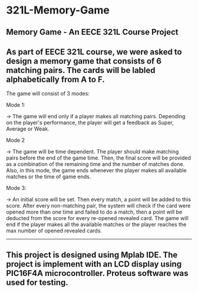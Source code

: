 # 321L-Memory-Game
Memory Game - An EECE 321L Course Project
--------------------------------------------------------------------------------------------------------------------------
As part of EECE 321L course, we were asked to design a memory game that consists of 6 matching pairs.
The cards will be labled alphabetically from A to F.
--------------------------------------------------------------------------------------------------------------------------

The game will consist of 3 modes:

Mode 1:
 
 -> The game will end only if a player makes all matching pairs.
    Depending on the player's performance, the player will get a feedback as Super, Average or Weak.

Mode 2 

-> The game will be time dependent. The player should make matching pairs before the
   end of the game time. Then, the final score will be provided as a combination of the remaining
   time and the number of matches done. Also, in this mode, the game ends whenever the player
   makes all available matches or the time of game ends.

Mode 3:

-> An initial score will be set. Then every match, a point will be added to this score. 
After every non-matching pair, the system will check if the card were opened more than one time and failed to do a match, 
then a point will be deducted from the score for every re-opened revealed card.
The game will end if the player makes all the available matches or the player reaches the max number of opened
revealed cards.

--------------------------------------------------------------------------------------------------------------------------
This project is designed using Mplab IDE.
The project is implement with an LCD display using PIC16F4A microcontroller.
Proteus software was used for testing.
--------------------------------------------------------------------------------------------------------------------------

